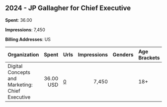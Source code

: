 ## 2024 - JP Gallagher for Chief Executive 
**Spent**: 36.00

**Impressions**: 7,450

**Billing Addresses**: US

|Organization|Spent|Urls|Impressions|Genders|Age Brackets|Country Codes|
|:---|---:|:---|---:|:---|:---|:---|
|Digital Concepts and Marketing: Chief Executive|36.00 USD|[0](https://www.snap.com/political-ads/asset/90925c0128ef50abbcff355bc4b3817582c8cc819530789ae4d73aad25ffa4aa?mediaType=mp4)|7,450||18+|united states|
